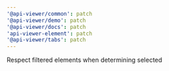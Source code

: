 ```yaml
---
'@api-viewer/common': patch
'@api-viewer/demo': patch
'@api-viewer/docs': patch
'api-viewer-element': patch
'@api-viewer/tabs': patch
---
```


Respect filtered elements when determining selected
